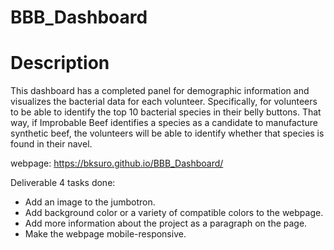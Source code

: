 # BBB_Dashboard

# Description
This dashboard has a completed panel for demographic information and visualizes the bacterial data for each volunteer.
Specifically, for volunteers to be able to identify the top 10 bacterial species in their belly buttons.
That way, if Improbable Beef identifies a species as a candidate to manufacture synthetic beef, the volunteers
will be able to identify whether that species is found in their navel.


webpage: https://bksuro.github.io/BBB_Dashboard/

Deliverable 4 tasks done:
  - Add an image to the jumbotron.
  - Add background color or a variety of compatible colors to the webpage.
  - Add more information about the project as a paragraph on the page.
  - Make the webpage mobile-responsive.
